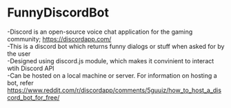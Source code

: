 # FunnyDiscordBot
-Discord is an open-source voice chat application for the gaming community; https://discordapp.com/  
-This is a discord bot which returns funny dialogs or stuff when asked for by the user  
-Designed using discord.js module, which makes it convinient to interact wtih Discord API  
-Can be hosted on a local machine or server. For information on hosting a bot, refer https://www.reddit.com/r/discordapp/comments/5guuiz/how_to_host_a_discord_bot_for_free/
